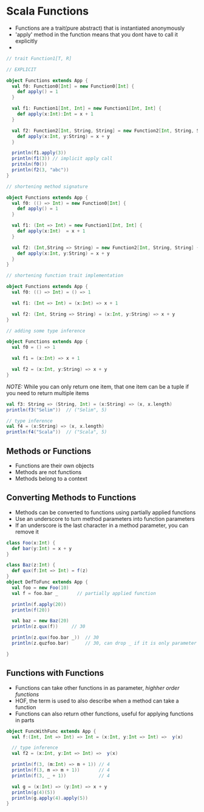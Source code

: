# Scala Functions

- Functions are a trait(pure abstract) that is instantiated anonymously
- 'apply' method in the function means that you dont have to call it explicitly
- 


```scala
// trait Function1[T, R]

// EXPLICIT

object Functions extends App {
  val f0: Function0[Int] = new Function0[Int] {
    def apply() = 1
  }

  val f1: Function1[Int, Int] = new Function1[Int, Int] {
    def apply(x:Int):Int = x + 1
  }

  val f2: Function2[Int, String, String] = new Function2[Int, String, String] {
    def apply(x:Int, y:String) = x + y
  }

  println(f1.apply(3))
  println(f1(3)) // implicit apply call
  pritnln(f0())
  println(f2(3, "abc"))
}
```

```scala
// shortening method signature

object Functions extends App {
  val f0: (() => Int) = new Function0[Int] {
    def apply() = 1
  }

  val f1: (Int => Int) = new Function1[Int, Int] {
    def apply(x:Int)  = x + 1
  }

  val f2: (Int,String => String) = new Function2[Int, String, String] {
    def apply(x:Int, y:String) = x + y
  }
}
```

```scala
// shortening function trait implementation

object Functions extends App {
  val f0: (() => Int) = () => 1

  val f1: (Int => Int) = (x:Int) => x + 1

  val f2: (Int, String => String) = (x:Int, y:String) => x + y
}
```

```scala
// adding some type inference

object Functions extends App {
  val f0 = () => 1

  val f1 = (x:Int) => x + 1

  val f2 = (x:Int, y:String) => x + y
}
```

*NOTE:* While you can only return one item, that one item can be a tuple if you
need to return multiple items

```scala
val f3: String => (String, Int) = (x:String) => (x, x.length)
println(f3("Selim"))  // ("Selim", 5)

// type inference
val f4 = (x:String) => (x, x.length)
println(f4("Scala"))  // ("Scala", 5)
```

## Methods or Functions

- Functions are their own objects
- Methods are not functions
- Methods belong to a context

## Converting Methods to Functions

- Methods can be converted to functions using partially applied functions
- Use an underscore to turn method parameters into function parameters
- If an underscore is the last character in a method parameter, you can remove it
```scala
class Foo(x:Int) {
  def bar(y:Int) = x + y
}

class Baz(z:Int) {
  def qux(f:Int => Int) = f(z)
}
object DefToFunc extends App {
  val foo = new Foo(10)
  val f = foo.bar _       // partially applied function

  println(f.apply(20))
  println(f(20))

  val baz = new Baz(20)
  println(z.qux(f))     // 30

  println(z.qux(foo.bar _))  // 30
  println(z.quzfoo.bar)      // 30, can drop _ if it is only parameter

}
```

## Functions with Functions

- Functions can take other functions in as parameter, *highher order functions*
- HOF, the term is used to also describe when a method can take a function
- Functions can also return other functions, useful for applying functions in parts

```scala
object FuncWithFunc extends App {
  val f:(Int, Int => Int) => Int = (x:Int, y:Int => Int) =>  y(x)

  // type inference
  val f2 = (x:Int, y:Int => Int) =>  y(x)

  println(f(3, (m:Int) => m + 1)) // 4
  println(f(3, m => m + 1))       // 4
  println(f(3, _ + 1))            // 4

  val g = (x:Int) => (y:Int) => x + y
  println(g(4)(5))
  println(g.apply(4).apply(5))
}
```
